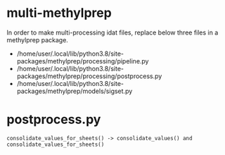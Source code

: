 # multi-methylprep

In order to make multi-processing idat files, replace below three files in a methylprep package.

- /home/user/.local/lib/python3.8/site-packages/methylprep/processing/pipeline.py
- /home/user/.local/lib/python3.8/site-packages/methylprep/processing/postprocess.py
- /home/user/.local/lib/python3.8/site-packages/methylprep/models/sigset.py

# postprocess.py
```
consolidate_values_for_sheets() -> consolidate_values() and consolidate_values_for_sheets()
```
